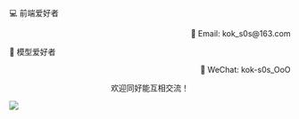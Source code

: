 <!-- kok-s0s是一个喜欢瞎折腾的人，网络安全专业出身，大学每门选修课都会上，毕竟所在校很难挂科，有机会接触过各个领域的东西，什么云计算，安卓开发等等，但很抱歉，他都不精通。

他大三下找实习才开始认真思考自己的未来方向，想着网安出身，打算走Web安全这块，但学到一半感觉，觉得有些扯淡，开发都不怎么会，居然跑去搞安全。

而且机缘巧合参与了他朋友的小程序作业，了解到前端的一些魅力（能做出些好看的东西），5月份决定走开发这块，目前学习前端相关知识，在FFC上疯狂刷题中，并游走在各个视频中学习。

这就是他的现状。

--- -->


💻 前端爱好者 

<p align="right">
📧 Email: kok_s0s@163.com 
</p> 

<p align="left">
🧩 模型爱好者
</p>

<p align="right">
📲 WeChat: kok-s0s_OoO
</p>


<p align="center">欢迎同好能互相交流！</p>

<img align="center"  src="https://www.kok-s0s.top/usr/uploads/2021/01/4291479694.jpg">



<!-- ## 2021年的kok-s0s：

<img align="right" src="https://github-readme-stats.vercel.app/api?username=kok-s0s&show_icons=true&theme=radical">

- SCNU网络安全专业在读生
- [大型同性交友网站](https://github.com/kok-s0s)冲浪高手
- 模型爱好者
- 前端爱好者

**技术栈**
- 学校学的 
  - ![C/C++](https://img.shields.io/badge/-C%2FC%2B%2B-%23BBFBF5) ![Java](https://img.shields.io/badge/-Java-%23BBFBF5) ![Python](https://img.shields.io/badge/-Python-%23BBFBF5) ![MySQL](https://img.shields.io/badge/-MySQL-%23BBFBF5) ![Latex](https://img.shields.io/badge/-Latex-%23BBFBF5) 


- 自学的
  - ![HTML/CSS/JavaScript](https://img.shields.io/badge/-HTML%2FCSS%2FJavaScript-%23BBFBF5) ![TypeScript](https://img.shields.io/badge/-TypeScript-%23BBFBF5) ![node.js](https://img.shields.io/badge/-node.js-%23BBFBF5) ![docker](https://img.shields.io/badge/-docker-%23BBFBF5) ![git](https://img.shields.io/badge/-git-%23BBFBF5) ![hexo](https://img.shields.io/badge/-hexo-%23BBFBF5) ![Vue](https://img.shields.io/badge/-Vue-%23BBFBF5)
  -->



